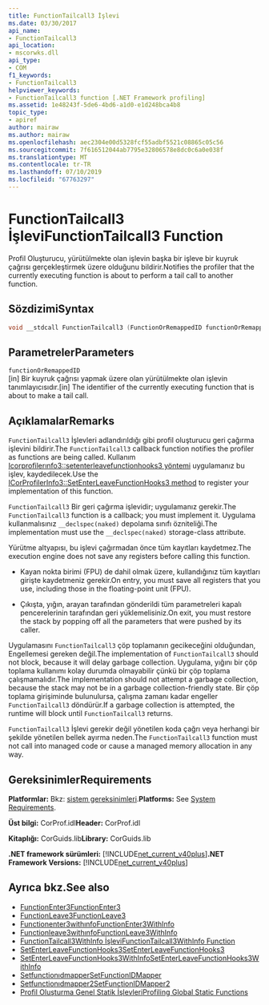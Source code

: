 ```yaml
---
title: FunctionTailcall3 İşlevi
ms.date: 03/30/2017
api_name:
- FunctionTailcall3
api_location:
- mscorwks.dll
api_type:
- COM
f1_keywords:
- FunctionTailcall3
helpviewer_keywords:
- FunctionTailcall3 function [.NET Framework profiling]
ms.assetid: 1e48243f-5de6-4bd6-a1d0-e1d248bca4b8
topic_type:
- apiref
author: mairaw
ms.author: mairaw
ms.openlocfilehash: aec2304e00d5328fcf55adbf5521c08865c05c56
ms.sourcegitcommit: 7f616512044ab7795e32806578e8dc0c6a0e038f
ms.translationtype: MT
ms.contentlocale: tr-TR
ms.lasthandoff: 07/10/2019
ms.locfileid: "67763297"
---
```

# <a name="functiontailcall3-function"></a><span data-ttu-id="81019-102">FunctionTailcall3 İşlevi</span><span class="sxs-lookup"><span data-stu-id="81019-102">FunctionTailcall3 Function</span></span>
<span data-ttu-id="81019-103">Profil Oluşturucu, yürütülmekte olan işlevin başka bir işleve bir kuyruk çağrısı gerçekleştirmek üzere olduğunu bildirir.</span><span class="sxs-lookup"><span data-stu-id="81019-103">Notifies the profiler that the currently executing function is about to perform a tail call to another function.</span></span>  
  
## <a name="syntax"></a><span data-ttu-id="81019-104">Sözdizimi</span><span class="sxs-lookup"><span data-stu-id="81019-104">Syntax</span></span>  
  
```cpp  
void __stdcall FunctionTailcall3 (FunctionOrRemappedID functionOrRemappedID);  
```  
  
## <a name="parameters"></a><span data-ttu-id="81019-105">Parametreler</span><span class="sxs-lookup"><span data-stu-id="81019-105">Parameters</span></span>  
 `functionOrRemappedID`  
 <span data-ttu-id="81019-106">[in] Bir kuyruk çağrısı yapmak üzere olan yürütülmekte olan işlevin tanımlayıcısıdır.</span><span class="sxs-lookup"><span data-stu-id="81019-106">[in] The identifier of the currently executing function that is about to make a tail call.</span></span>  
  
## <a name="remarks"></a><span data-ttu-id="81019-107">Açıklamalar</span><span class="sxs-lookup"><span data-stu-id="81019-107">Remarks</span></span>  
 <span data-ttu-id="81019-108">`FunctionTailcall3` İşlevleri adlandırıldığı gibi profil oluşturucu geri çağırma işlevini bildirir.</span><span class="sxs-lookup"><span data-stu-id="81019-108">The `FunctionTailcall3` callback function notifies the profiler as functions are being called.</span></span> <span data-ttu-id="81019-109">Kullanım [Icorprofilerınfo3::setenterleavefunctionhooks3 yöntemi](../../../../docs/framework/unmanaged-api/profiling/icorprofilerinfo3-setenterleavefunctionhooks3-method.md) uygulamanız bu işlev, kaydedilecek.</span><span class="sxs-lookup"><span data-stu-id="81019-109">Use the [ICorProfilerInfo3::SetEnterLeaveFunctionHooks3 method](../../../../docs/framework/unmanaged-api/profiling/icorprofilerinfo3-setenterleavefunctionhooks3-method.md) to register your implementation of this function.</span></span>  
  
 <span data-ttu-id="81019-110">`FunctionTailcall3` Bir geri çağırma işlevidir; uygulamanız gerekir.</span><span class="sxs-lookup"><span data-stu-id="81019-110">The `FunctionTailcall3` function is a callback; you must implement it.</span></span> <span data-ttu-id="81019-111">Uygulama kullanmalısınız `__declspec(naked)` depolama sınıfı özniteliği.</span><span class="sxs-lookup"><span data-stu-id="81019-111">The implementation must use the `__declspec(naked)` storage-class attribute.</span></span>  
  
 <span data-ttu-id="81019-112">Yürütme altyapısı, bu işlevi çağırmadan önce tüm kayıtları kaydetmez.</span><span class="sxs-lookup"><span data-stu-id="81019-112">The execution engine does not save any registers before calling this function.</span></span>  
  
- <span data-ttu-id="81019-113">Kayan nokta birimi (FPU) de dahil olmak üzere, kullandığınız tüm kayıtları girişte kaydetmeniz gerekir.</span><span class="sxs-lookup"><span data-stu-id="81019-113">On entry, you must save all registers that you use, including those in the floating-point unit (FPU).</span></span>  
  
- <span data-ttu-id="81019-114">Çıkışta, yığın, arayan tarafından gönderildi tüm parametreleri kapalı pencerelerinin tarafından geri yüklemelisiniz.</span><span class="sxs-lookup"><span data-stu-id="81019-114">On exit, you must restore the stack by popping off all the parameters that were pushed by its caller.</span></span>  
  
 <span data-ttu-id="81019-115">Uygulamasını `FunctionTailcall3` çöp toplamanın gecikeceğini olduğundan, Engellemesi gereken değil.</span><span class="sxs-lookup"><span data-stu-id="81019-115">The implementation of `FunctionTailcall3` should not block, because it will delay garbage collection.</span></span> <span data-ttu-id="81019-116">Uygulama, yığını bir çöp toplama kullanımı kolay durumda olmayabilir çünkü bir çöp toplama çalışmamalıdır.</span><span class="sxs-lookup"><span data-stu-id="81019-116">The implementation should not attempt a garbage collection, because the stack may not be in a garbage collection-friendly state.</span></span> <span data-ttu-id="81019-117">Bir çöp toplama girişiminde bulunulursa, çalışma zamanı kadar engeller `FunctionTailcall3` döndürür.</span><span class="sxs-lookup"><span data-stu-id="81019-117">If a garbage collection is attempted, the runtime will block until `FunctionTailcall3` returns.</span></span>  
  
 <span data-ttu-id="81019-118">`FunctionTailcall3` İşlevi gerekir değil yönetilen koda çağrı veya herhangi bir şekilde yönetilen bellek ayırma neden.</span><span class="sxs-lookup"><span data-stu-id="81019-118">The `FunctionTailcall3` function must not call into managed code or cause a managed memory allocation in any way.</span></span>  
  
## <a name="requirements"></a><span data-ttu-id="81019-119">Gereksinimler</span><span class="sxs-lookup"><span data-stu-id="81019-119">Requirements</span></span>  
 <span data-ttu-id="81019-120">**Platformlar:** Bkz: [sistem gereksinimleri](../../../../docs/framework/get-started/system-requirements.md).</span><span class="sxs-lookup"><span data-stu-id="81019-120">**Platforms:** See [System Requirements](../../../../docs/framework/get-started/system-requirements.md).</span></span>  
  
 <span data-ttu-id="81019-121">**Üst bilgi:** CorProf.idl</span><span class="sxs-lookup"><span data-stu-id="81019-121">**Header:** CorProf.idl</span></span>  
  
 <span data-ttu-id="81019-122">**Kitaplığı:** CorGuids.lib</span><span class="sxs-lookup"><span data-stu-id="81019-122">**Library:** CorGuids.lib</span></span>  
  
 <span data-ttu-id="81019-123">**.NET framework sürümleri:** [!INCLUDE[net_current_v40plus](../../../../includes/net-current-v40plus-md.md)]</span><span class="sxs-lookup"><span data-stu-id="81019-123">**.NET Framework Versions:** [!INCLUDE[net_current_v40plus](../../../../includes/net-current-v40plus-md.md)]</span></span>  
  
## <a name="see-also"></a><span data-ttu-id="81019-124">Ayrıca bkz.</span><span class="sxs-lookup"><span data-stu-id="81019-124">See also</span></span>

- [<span data-ttu-id="81019-125">FunctionEnter3</span><span class="sxs-lookup"><span data-stu-id="81019-125">FunctionEnter3</span></span>](../../../../docs/framework/unmanaged-api/profiling/functionenter3-function.md)
- [<span data-ttu-id="81019-126">FunctionLeave3</span><span class="sxs-lookup"><span data-stu-id="81019-126">FunctionLeave3</span></span>](../../../../docs/framework/unmanaged-api/profiling/functionleave3-function.md)
- [<span data-ttu-id="81019-127">Functionenter3withınfo</span><span class="sxs-lookup"><span data-stu-id="81019-127">FunctionEnter3WithInfo</span></span>](../../../../docs/framework/unmanaged-api/profiling/functionenter3withinfo-function.md)
- [<span data-ttu-id="81019-128">Functionleave3withınfo</span><span class="sxs-lookup"><span data-stu-id="81019-128">FunctionLeave3WithInfo</span></span>](../../../../docs/framework/unmanaged-api/profiling/functionleave3withinfo-function.md)
- [<span data-ttu-id="81019-129">FunctionTailcall3WithInfo İşlevi</span><span class="sxs-lookup"><span data-stu-id="81019-129">FunctionTailcall3WithInfo Function</span></span>](../../../../docs/framework/unmanaged-api/profiling/functiontailcall3withinfo-function.md)
- [<span data-ttu-id="81019-130">SetEnterLeaveFunctionHooks3</span><span class="sxs-lookup"><span data-stu-id="81019-130">SetEnterLeaveFunctionHooks3</span></span>](../../../../docs/framework/unmanaged-api/profiling/icorprofilerinfo3-setenterleavefunctionhooks3-method.md)
- [<span data-ttu-id="81019-131">SetEnterLeaveFunctionHooks3WithInfo</span><span class="sxs-lookup"><span data-stu-id="81019-131">SetEnterLeaveFunctionHooks3WithInfo</span></span>](../../../../docs/framework/unmanaged-api/profiling/icorprofilerinfo3-setenterleavefunctionhooks3withinfo-method.md)
- [<span data-ttu-id="81019-132">Setfunctionıdmapper</span><span class="sxs-lookup"><span data-stu-id="81019-132">SetFunctionIDMapper</span></span>](../../../../docs/framework/unmanaged-api/profiling/icorprofilerinfo-setfunctionidmapper-method.md)
- [<span data-ttu-id="81019-133">Setfunctionıdmapper2</span><span class="sxs-lookup"><span data-stu-id="81019-133">SetFunctionIDMapper2</span></span>](../../../../docs/framework/unmanaged-api/profiling/icorprofilerinfo3-setfunctionidmapper2-method.md)
- [<span data-ttu-id="81019-134">Profil Oluşturma Genel Statik İşlevleri</span><span class="sxs-lookup"><span data-stu-id="81019-134">Profiling Global Static Functions</span></span>](../../../../docs/framework/unmanaged-api/profiling/profiling-global-static-functions.md)
